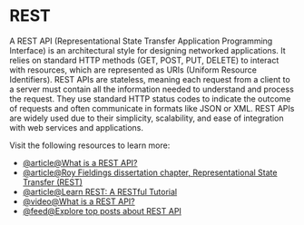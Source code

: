 # REST

A REST API (Representational State Transfer Application Programming Interface) is an architectural style for designing networked applications. It relies on standard HTTP methods (GET, POST, PUT, DELETE) to interact with resources, which are represented as URIs (Uniform Resource Identifiers). REST APIs are stateless, meaning each request from a client to a server must contain all the information needed to understand and process the request. They use standard HTTP status codes to indicate the outcome of requests and often communicate in formats like JSON or XML. REST APIs are widely used due to their simplicity, scalability, and ease of integration with web services and applications.

Visit the following resources to learn more:

- [@article@What is a REST API?](https://www.redhat.com/en/topics/api/what-is-a-rest-api)
- [@article@Roy Fieldings dissertation chapter, Representational State Transfer (REST)](https://www.ics.uci.edu/~fielding/pubs/dissertation/rest_arch_style.htm)
- [@article@Learn REST: A RESTful Tutorial](https://restapitutorial.com/)
- [@video@What is a REST API?](https://www.youtube.com/watch?v=-mN3VyJuCjM)
- [@feed@Explore top posts about REST API](https://app.daily.dev/tags/rest-api?ref=roadmapsh)
